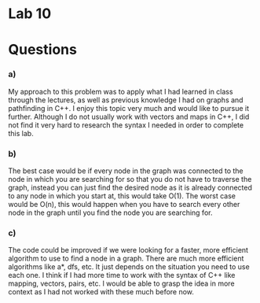 # Lab 10

# Questions

### a)
My approach to this problem was to apply what I had learned in class through the lectures, as well as previous knowledge I had on graphs and pathfinding in C++. I enjoy this topic very much and would like to pursue it further. Although I do not usually work with vectors and maps in C++, I did not find it very hard to research the syntax I needed in order to complete this lab.

### b)
The best case would be if every node in the graph was connected to the node in which you are searching for so that you do not have to traverse the graph, instead you can just find the desired node as it is already connected to any node in which you start at, this would take O(1). The worst case would be O(n), this would happen when you have to search every other node in the graph until you find the node you are searching for. 


### c)
The code could be improved if we were looking for a faster, more efficient algorithm to use to find a node in a graph.
There are much more efficient algorithms like a*, dfs, etc. It just depends on the situation you need to use each one.
I think if I had more time to work with the syntax of C++ like mapping, vectors, pairs, etc. I would be able to grasp the idea in more context as I had not worked with these much before now.